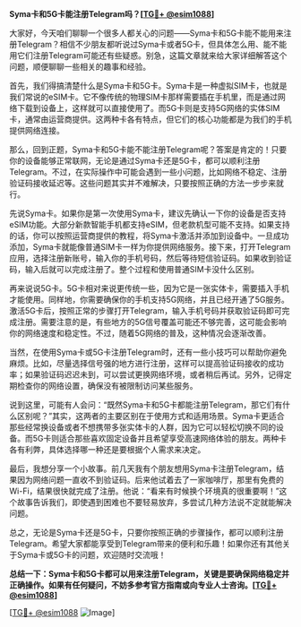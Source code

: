 **Syma卡和5G卡能注册Telegram吗？[[TG💪+ @esim1088](https://t.me/s/esim1088)]**

大家好，今天咱们聊聊一个很多人都关心的问题——Syma卡和5G卡能不能用来注册Telegram？相信不少朋友都听说过Syma卡或者5G卡，但具体怎么用、能不能用它们注册Telegram可能还有些疑惑。别急，这篇文章就来给大家详细解答这个问题，顺便聊聊一些相关的趣事和经验。

首先，我们得搞清楚什么是Syma卡和5G卡。Syma卡是一种虚拟SIM卡，也就是我们常说的eSIM卡。它不像传统的物理SIM卡那样需要插在手机里，而是通过网络下载到设备上，这样就可以直接使用了。而5G卡则是支持5G网络的实体SIM卡，通常由运营商提供。这两种卡各有特点，但它们的核心功能都是为我们的手机提供网络连接。

那么，回到正题，Syma卡和5G卡能不能注册Telegram呢？答案是肯定的！只要你的设备能够正常联网，无论是通过Syma卡还是5G卡，都可以顺利注册Telegram。不过，在实际操作中可能会遇到一些小问题，比如网络不稳定、注册验证码接收延迟等。这些问题其实并不难解决，只要按照正确的方法一步步来就行。

先说Syma卡。如果你是第一次使用Syma卡，建议先确认一下你的设备是否支持eSIM功能。大部分新款智能手机都支持eSIM，但老款机型可能不支持。如果支持的话，你可以按照运营商提供的教程，将Syma卡激活并添加到设备中。一旦成功添加，Syma卡就能像普通SIM卡一样为你提供网络服务。接下来，打开Telegram应用，选择注册新账号，输入你的手机号码，然后等待短信验证码。如果收到验证码，输入后就可以完成注册了。整个过程和使用普通SIM卡没什么区别。

再来说说5G卡。5G卡相对来说更传统一些，因为它是一张实体卡，需要插入手机才能使用。同样地，你需要确保你的手机支持5G网络，并且已经开通了5G服务。激活5G卡后，按照正常的步骤打开Telegram，输入手机号码并获取验证码即可完成注册。需要注意的是，有些地方的5G信号覆盖可能还不够完善，这可能会影响你的网络速度和稳定性。不过，随着5G网络的普及，这种情况会逐渐改善。

当然，在使用Syma卡或5G卡注册Telegram时，还有一些小技巧可以帮助你避免麻烦。比如，尽量选择信号强的地方进行注册，这样可以提高验证码接收的成功率；如果验证码迟迟未到，可以尝试更换网络环境，或者稍后再试。另外，记得定期检查你的网络设置，确保没有被限制访问某些服务。

说到这里，可能有人会问：“既然Syma卡和5G卡都能注册Telegram，那它们有什么区别呢？”其实，这两者的主要区别在于使用方式和适用场景。Syma卡更适合那些经常换设备或者不想携带多张实体卡的人群，因为它可以轻松切换不同的设备。而5G卡则适合那些喜欢固定设备并且希望享受高速网络体验的朋友。两种卡各有利弊，具体选择哪一种还是要根据个人需求来决定。

最后，我想分享一个小故事。前几天我有个朋友想用Syma卡注册Telegram，结果因为网络问题一直收不到验证码。后来他试着去了一家咖啡厅，那里有免费的Wi-Fi，结果很快就完成了注册。他说：“看来有时候换个环境真的很重要啊！”这个故事告诉我们，即使遇到困难也不要轻易放弃，多尝试几种方法说不定就能解决问题。

总之，无论是Syma卡还是5G卡，只要你按照正确的步骤操作，都可以顺利注册Telegram。希望大家都能享受到Telegram带来的便利和乐趣！如果你还有其他关于Syma卡或5G卡的问题，欢迎随时交流哦！

**总结一下：Syma卡和5G卡都可以用来注册Telegram，关键是要确保网络稳定并正确操作。如果有任何疑问，不妨多参考官方指南或向专业人士咨询。[[TG💪+ @esim1088](https://t.me/s/esim1088)]**

[[TG💪+ @esim1088](https://t.me/s/esim1088) ![Image](https://i.postimg.cc/4NQfJmqS/Snipaste-2025-05-13-00-14-12.png)]